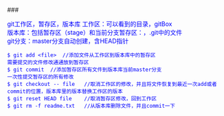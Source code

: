 ###<div style="color:blue">git工作区，暂存区，版本库
工作区：可以看到的目录，gitBox  
版本库：包括暂存区（stage）和当前分支暂存区：，.git中的文件  
git分支：master分支自动创建，含HEAD指针
  
	$ git add <file>  //添加文件从工作区到版本库中的暂存区
	需要提交的文件修改通通放到暂存区
	$ git commit  //添加暂存区所有文件到版本库当前master分支
	一次性提交暂存区的所有修改
	$ git checkout -- file   //取消工作区的修改，并且将文件恢复到最近一次add或者commit的位置，版本库里的版本替换工作区的版本
	$ git reset HEAD file    //取消暂存区修改，回到工作区
	$ git rm -f readme.txt   //从版本库删除文件，并且commit一下
	
